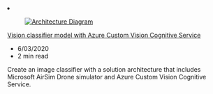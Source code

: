 <!-- This file is automatically generated by build/architectures/build_index.py. Any updates will be lost. -->

<!-- markdownlint-disable MD033 -->

<li class="grid-item item-column" data-categories="AI + Machine Learning ">
<article class="card">
    <div class="card-header has-margin-bottom-none" aria-hidden="true">
        <figure class="image diagram has-height-175 has-overflow-hidden level">
            <a href="/azure/architecture/example-scenario/dronerescue/vision-classifier-model-with-custom-vision"><img src="/azure/architecture/browse/thumbs/vision-classifier-model-with-custom-vision.png" class="diagram" alt="Architecture Diagram" data-linktype="relative-path"></a>
        </figure>
    </div>
    <div class="card-content">
        <a class="card-content-title has-margin-top-none" href="/azure/architecture/example-scenario/dronerescue/vision-classifier-model-with-custom-vision">
            <p>Vision classifier model with Azure Custom Vision Cognitive Service</p>
        </a>
        <ul class="card-content-metadata">
            <li>6/03/2020</li>
            <li>2 min read</li>
        </ul>
        <p class="card-content-description">Create an image classifier with a solution architecture that includes Microsoft AirSim Drone simulator and Azure Custom Vision Cognitive Service.</p>
        <div class="bottom-to-top-fade is-hidden-mobile"></div>
    </div>
</article>
</li>

